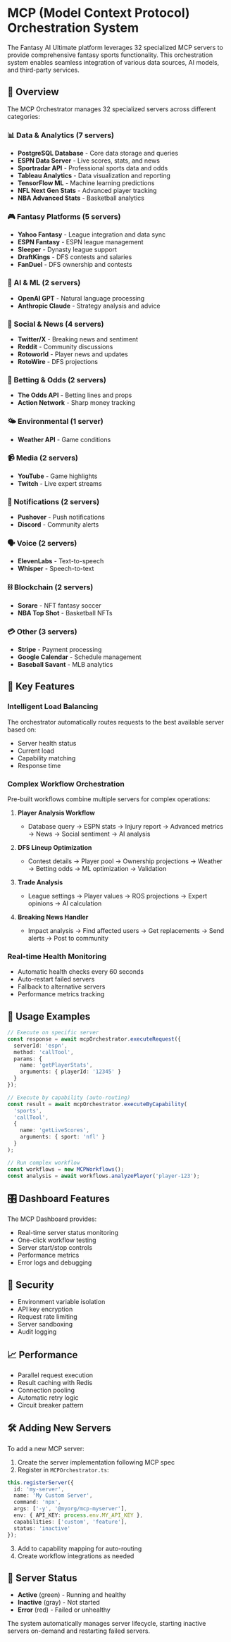 # MCP (Model Context Protocol) Orchestration System

The Fantasy AI Ultimate platform leverages 32 specialized MCP servers to provide comprehensive fantasy sports functionality. This orchestration system enables seamless integration of various data sources, AI models, and third-party services.

## 🎯 Overview

The MCP Orchestrator manages 32 specialized servers across different categories:

### 📊 Data & Analytics (7 servers)
- **PostgreSQL Database** - Core data storage and queries
- **ESPN Data Server** - Live scores, stats, and news
- **Sportradar API** - Professional sports data and odds
- **Tableau Analytics** - Data visualization and reporting
- **TensorFlow ML** - Machine learning predictions
- **NFL Next Gen Stats** - Advanced player tracking
- **NBA Advanced Stats** - Basketball analytics

### 🎮 Fantasy Platforms (5 servers)
- **Yahoo Fantasy** - League integration and data sync
- **ESPN Fantasy** - ESPN league management
- **Sleeper** - Dynasty league support
- **DraftKings** - DFS contests and salaries
- **FanDuel** - DFS ownership and contests

### 🤖 AI & ML (2 servers)
- **OpenAI GPT** - Natural language processing
- **Anthropic Claude** - Strategy analysis and advice

### 📱 Social & News (4 servers)
- **Twitter/X** - Breaking news and sentiment
- **Reddit** - Community discussions
- **Rotoworld** - Player news and updates
- **RotoWire** - DFS projections

### 🎲 Betting & Odds (2 servers)
- **The Odds API** - Betting lines and props
- **Action Network** - Sharp money tracking

### 🌤️ Environmental (1 server)
- **Weather API** - Game conditions

### 📹 Media (2 servers)
- **YouTube** - Game highlights
- **Twitch** - Live expert streams

### 🔔 Notifications (2 servers)
- **Pushover** - Push notifications
- **Discord** - Community alerts

### 🗣️ Voice (2 servers)
- **ElevenLabs** - Text-to-speech
- **Whisper** - Speech-to-text

### ⛓️ Blockchain (2 servers)
- **Sorare** - NFT fantasy soccer
- **NBA Top Shot** - Basketball NFTs

### 💳 Other (3 servers)
- **Stripe** - Payment processing
- **Google Calendar** - Schedule management
- **Baseball Savant** - MLB analytics

## 🚀 Key Features

### Intelligent Load Balancing
The orchestrator automatically routes requests to the best available server based on:
- Server health status
- Current load
- Capability matching
- Response time

### Complex Workflow Orchestration
Pre-built workflows combine multiple servers for complex operations:

1. **Player Analysis Workflow**
   - Database query → ESPN stats → Injury report → Advanced metrics → News → Social sentiment → AI analysis

2. **DFS Lineup Optimization**
   - Contest details → Player pool → Ownership projections → Weather → Betting odds → ML optimization → Validation

3. **Trade Analysis**
   - League settings → Player values → ROS projections → Expert opinions → AI calculation

4. **Breaking News Handler**
   - Impact analysis → Find affected users → Get replacements → Send alerts → Post to community

### Real-time Health Monitoring
- Automatic health checks every 60 seconds
- Auto-restart failed servers
- Fallback to alternative servers
- Performance metrics tracking

## 🔧 Usage Examples

```typescript
// Execute on specific server
const response = await mcpOrchestrator.executeRequest({
  serverId: 'espn',
  method: 'callTool',
  params: {
    name: 'getPlayerStats',
    arguments: { playerId: '12345' }
  }
});

// Execute by capability (auto-routing)
const result = await mcpOrchestrator.executeByCapability(
  'sports',
  'callTool',
  {
    name: 'getLiveScores',
    arguments: { sport: 'nfl' }
  }
);

// Run complex workflow
const workflows = new MCPWorkflows();
const analysis = await workflows.analyzePlayer('player-123');
```

## 🎛️ Dashboard Features

The MCP Dashboard provides:
- Real-time server status monitoring
- One-click workflow testing
- Server start/stop controls
- Performance metrics
- Error logs and debugging

## 🔐 Security

- Environment variable isolation
- API key encryption
- Request rate limiting
- Server sandboxing
- Audit logging

## 📈 Performance

- Parallel request execution
- Result caching with Redis
- Connection pooling
- Automatic retry logic
- Circuit breaker pattern

## 🛠️ Adding New Servers

To add a new MCP server:

1. Create the server implementation following MCP spec
2. Register in `MCPOrchestrator.ts`:
```typescript
this.registerServer({
  id: 'my-server',
  name: 'My Custom Server',
  command: 'npx',
  args: ['-y', '@myorg/mcp-myserver'],
  env: { API_KEY: process.env.MY_API_KEY },
  capabilities: ['custom', 'feature'],
  status: 'inactive'
});
```

3. Add to capability mapping for auto-routing
4. Create workflow integrations as needed

## 🚦 Server Status

- **Active** (green) - Running and healthy
- **Inactive** (gray) - Not started
- **Error** (red) - Failed or unhealthy

The system automatically manages server lifecycle, starting inactive servers on-demand and restarting failed servers.